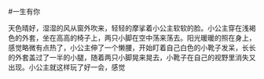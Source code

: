 #一生有你

天色晴好，湿湿的风从窗外吹来，轻轻的摩挲着小公主软软的脸。小公主穿在浅褐色的外套，坐在高高的椅子上，两只小脚在空中荡来荡去。阳光暖暖的照在身上，感觉略微有点热了，小公主伸了一个懒腰，开始盯着自己白色的小靴子发呆，长长的外套盖过了一半的小腿，随着两只小脚晃来晃去，小靴子在自己的视野里消失又出现。小公主就这样玩了好一会，感觉
